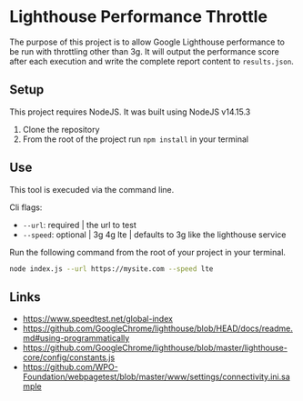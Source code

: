 # Lighthouse Performance Throttle

The purpose of this project is to allow Google Lighthouse performance to be run with throttling other than 3g.  It will output the performance score after each execution and write the complete report content to `results.json`.

## Setup

This project requires NodeJS. It was built using NodeJS v14.15.3

1. Clone the repository
2. From the root of the project run `npm install` in your terminal

## Use

This tool is execuded via the command line.

Cli flags:
- `--url`: required | the url to test
- `--speed`: optional | 3g 4g lte | defaults to 3g like the lighthouse service

Run the following command from the root of your project in your terminal.

```bash
node index.js --url https://mysite.com --speed lte
```

## Links

- https://www.speedtest.net/global-index
- https://github.com/GoogleChrome/lighthouse/blob/HEAD/docs/readme.md#using-programmatically
- https://github.com/GoogleChrome/lighthouse/blob/master/lighthouse-core/config/constants.js
- https://github.com/WPO-Foundation/webpagetest/blob/master/www/settings/connectivity.ini.sample

